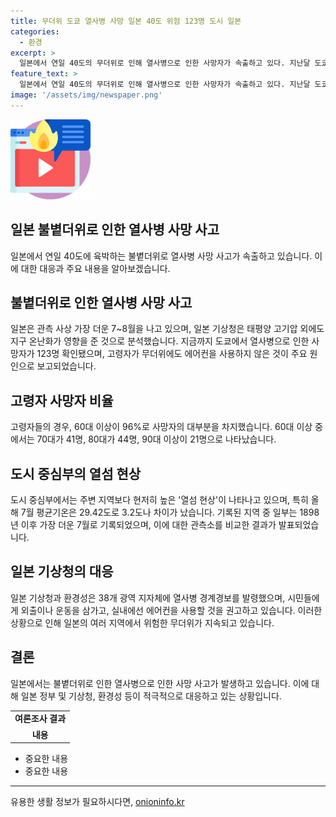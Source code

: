 ```yaml
---
title: 무더위 도쿄 열사병 사망 일본 40도 위험 123명 도시 일본
categories:
  - 환경
excerpt: >
  일본에서 연일 40도의 무더위로 인해 열사병으로 인한 사망자가 속출하고 있다. 지난달 도쿄에서 123명의 열사병 사망자가 확인됐으며, 고령자가 대다수를 占하고 있다. 도시 중심부에서는 열섬 현상으로 더위가 심각하며, 기상청은 38개 지역에 열사병 경계경보를 발령했다. 더위로 고통받는 시민들을 위해 외출과 운동을 삼가고, 실내에선 에어컨을 사용할 것을 권고했다.
feature_text: >
  일본에서 연일 40도의 무더위로 인해 열사병으로 인한 사망자가 속출하고 있다. 지난달 도쿄에서 123명의 열사병 사망자가 확인됐으며, 고령자가 대다수를 占하고 있다. 도시 중심부에서는 열섬 현상으로 더위가 심각하며, 기상청은 38개 지역에 열사병 경계경보를 발령했다. 더위로 고통받는 시민들을 위해 외출과 운동을 삼가고, 실내에선 에어컨을 사용할 것을 권고했다.
image: '/assets/img/newspaper.png'
---
```


<p><img src="/assets/img/news.png" alt="rentncar 속보" /></p>

<h2>일본 불볕더위로 인한 열사병 사망 사고</h2>

<p data-ke-size="size16">일본에서 연일 40도에 육박하는 불볕더위로 열사병 사망 사고가 속출하고 있습니다. 이에 대한 대응과 주요 내용을 알아보겠습니다.</p>

<h2>불볕더위로 인한 열사병 사망 사고</h2>

<p data-ke-size="size16">일본은 관측 사상 가장 더운 7~8월을 나고 있으며, 일본 기상청은 태평양 고기압 외에도 지구 온난화가 영향을 준 것으로 분석했습니다. 지금까지 도쿄에서 열사병으로 인한 사망자가 123명 확인됐으며, 고령자가 무더위에도 에어컨을 사용하지 않은 것이 주요 원인으로 보고되었습니다.</p>

<h2>고령자 사망자 비율</h2>

<p data-ke-size="size16">고령자들의 경우, 60대 이상이 96%로 사망자의 대부분을 차지했습니다. 60대 이상 중에서는 70대가 41명, 80대가 44명, 90대 이상이 21명으로 나타났습니다.</p>

<h2>도시 중심부의 열섬 현상</h2>

<p data-ke-size="size16">도시 중심부에서는 주변 지역보다 현저히 높은 '열섬 현상'이 나타나고 있으며, 특히 올해 7월 평균기온은 29.42도로 3.2도나 차이가 났습니다. 기록된 지역 중 일부는 1898년 이후 가장 더운 7월로 기록되었으며, 이에 대한 관측소를 비교한 결과가 발표되었습니다.</p>

<h2>일본 기상청의 대응</h2>

<p data-ke-size="size16">일본 기상청과 환경성은 38개 광역 지자체에 열사병 경계경보를 발령했으며, 시민들에게 외출이나 운동을 삼가고, 실내에선 에어컨을 사용할 것을 권고하고 있습니다. 이러한 상황으로 인해 일본의 여러 지역에서 위험한 무더위가 지속되고 있습니다.</p>

<h2>결론</h2>

<p data-ke-size="size16">일본에서는 불볕더위로 인한 열사병으로 인한 사망 사고가 발생하고 있습니다. 이에 대해 일본 정부 및 기상청, 환경성 등이 적극적으로 대응하고 있는 상황입니다.</p>

<table>
  <tr>
    <td style="text-align: center; height: 17px;"><b>여론조사 결과</b></td>
  </tr>
  <tr>
    <td style="text-align: center; height: 17px;"><b>내용</b></td>
  </tr>
</table>

<ul>
  <li>중요한 내용</li>
  <li>중요한 내용</li>
</ul>

<hr>
유용한 생활 정보가 필요하시다면, <a href="https://onioninfo.kr" rel="dofollow">onioninfo.kr</a>


